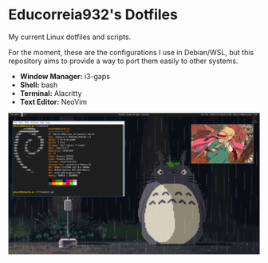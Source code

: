 # Educorreia932's Dotfiles

My current Linux dotfiles and scripts.

For the moment, these are the configurations I use in Debian/WSL, but this repository aims to provide a way to port them easily to other systems.

- **Window Manager:** i3-gaps
- **Shell:** bash
- **Terminal:** Alacritty
- **Text Editor:** NeoVim


![Preview](preview.png)
